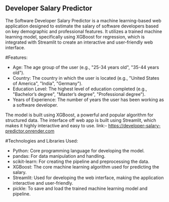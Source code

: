 ## Developer Salary Predictor
The Software Developer Salary Predictor is a machine learning-based web application designed to estimate the salary of software developers based on key demographic and professional features. It utilizes a trained machine learning model, specifically using XGBoost for regression, which is integrated with Streamlit to create an interactive and user-friendly web interface.

#Features:
- Age: The age group of the user (e.g., "25-34 years old", "35-44 years old").
- Country: The country in which the user is located (e.g., "United States of America", "India", "Germany").
- Education Level: The highest level of education completed (e.g., "Bachelor’s degree", "Master’s degree", "Professional degree").
- Years of Experience: The number of years the user has been working as a software developer.

The model is built using XGBoost, a powerful and popular algorithm for structured data.
The interface off web app is built using Streamlit, which makes it highly interactive and easy to use.
link:- https://developer-salary-predictor.onrender.com

#Technologies and Libraries Used:

  - Python: Core programming language for developing the model.
  - pandas: For data manipulation and handling.
  - scikit-learn: For creating the pipeline and preprocessing the data.
  - XGBoost: The core machine learning algorithm used for predicting the salary.
  - Streamlit: Used for developing the web interface, making the application interactive and user-friendly.
  - pickle: To save and load the trained machine learning model and pipeline.


  


